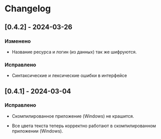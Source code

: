 <!-- markdownlint-disable MD024 -->
# Changelog

## [0.4.2] - 2024-03-26

### Изменено

- Название ресурса и логин (из данных) так же шифруются.

### Исправлено

- Синтаксические и лексические ошибки в интерфейсе

## [0.4.1] - 2024-03-04

### Исправлено

- Скомпилированное приложение (Windows) не крашится.

- Все цвета текста теперь корректно работают в скомпилированном приложении (Windows).
